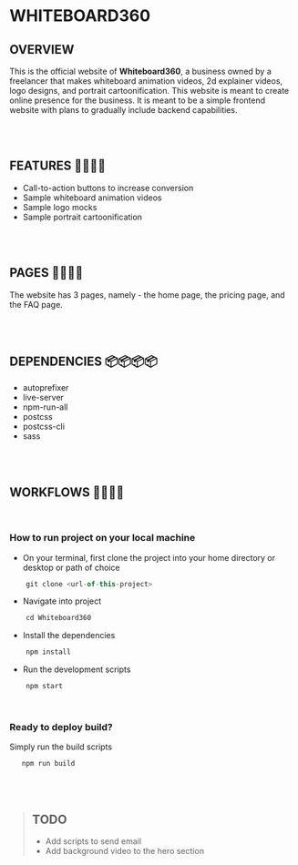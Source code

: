 # WHITEBOARD360

## OVERVIEW
This is the official website of **Whiteboard360**, a business owned by a freelancer that makes whiteboard animation videos, 2d explainer videos, logo designs, and portrait cartoonification. This website is meant to create online presence for the business. It is meant to be a simple frontend website with plans to gradually include backend capabilities.

<br>
<br>

## FEATURES 🚀🚀🚀🚀

-  Call-to-action buttons to increase conversion
-  Sample whiteboard animation videos
-  Sample logo mocks
-  Sample portrait cartoonification

<br>
<br>

## PAGES 📃📃📃📃

The website has 3 pages, namely - the home page, the pricing page, and the FAQ page.

<br>
<br>

## DEPENDENCIES 📦📦📦📦

-  autoprefixer
-  live-server
-  npm-run-all
-  postcss
-  postcss-cli
-  sass

<br>
<br>

## WORKFLOWS 🔧🔧🔧🔧

<br>

### How to run project on your local machine
* On your terminal, first clone the project into your home directory or desktop or path of choice
```javascript
    git clone <url-of-this-project>
```
* Navigate into project
```javascript
    cd Whiteboard360 
```
* Install the dependencies
```javascript
    npm install
```
* Run the development scripts
```javascript
    npm start
```
<br>

### Ready to deploy build?
Simply run the build scripts
```javascript
   npm run build
```
<br>
<br>

> ## TODO 
>
> * Add scripts to send email
> * Add background video to the hero section

